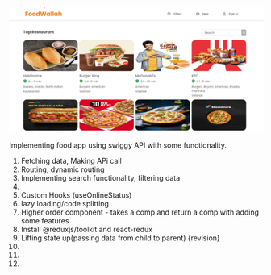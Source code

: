 ![Images](./public/swiggy-new.png)


Implementing food app using swiggy API with some functionality.


1. Fetching data, Making APi call
2. Routing, dynamic routing
3. Implementing search functionality, filtering data
4. 
5. Custom Hooks (useOnlineStatus)
6. lazy loading/code splitting
7. Higher order component - takes a comp and return a comp with adding some features
8. Install @reduxjs/toolkit and react-redux
9. Lifting state up(passing data from child to parent) {revision}
10.
11. 
12. 

